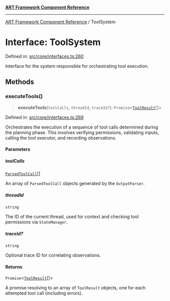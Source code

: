 [**ART Framework Component Reference**](../README.md)

***

[ART Framework Component Reference](../README.md) / ToolSystem

# Interface: ToolSystem

Defined in: [src/core/interfaces.ts:260](https://github.com/hashangit/ART/blob/389c66e54bc50d9dde33052d28a5a19571a13dbf/src/core/interfaces.ts#L260)

Interface for the system responsible for orchestrating tool execution.

## Methods

### executeTools()

> **executeTools**(`toolCalls`, `threadId`, `traceId?`): `Promise`\<[`ToolResult`](ToolResult.md)[]\>

Defined in: [src/core/interfaces.ts:269](https://github.com/hashangit/ART/blob/389c66e54bc50d9dde33052d28a5a19571a13dbf/src/core/interfaces.ts#L269)

Orchestrates the execution of a sequence of tool calls determined during the planning phase.
This involves verifying permissions, validating inputs, calling the tool executor, and recording observations.

#### Parameters

##### toolCalls

[`ParsedToolCall`](ParsedToolCall.md)[]

An array of `ParsedToolCall` objects generated by the `OutputParser`.

##### threadId

`string`

The ID of the current thread, used for context and checking tool permissions via `StateManager`.

##### traceId?

`string`

Optional trace ID for correlating observations.

#### Returns

`Promise`\<[`ToolResult`](ToolResult.md)[]\>

A promise resolving to an array of `ToolResult` objects, one for each attempted tool call (including errors).
